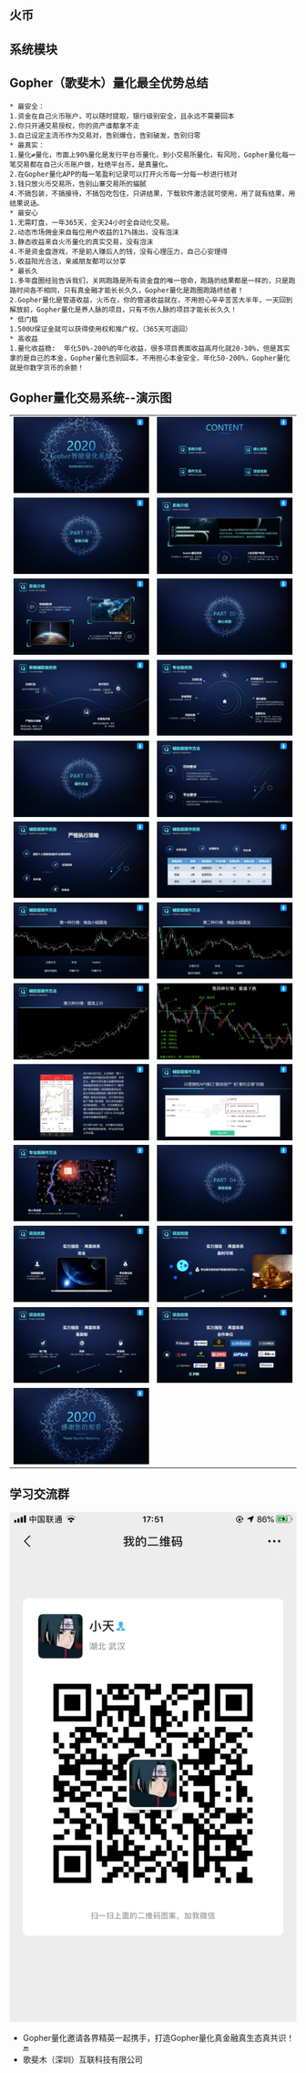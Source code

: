 ## 火币
## 系统模块
## Gopher（歌斐木）量化最全优势总结

~~~
* 最安全：
1.资金在自己火币账户，可以随时提取，银行级别安全，且永远不需要回本
2.你只开通交易授权，你的资产谁都拿不走
3.自己设定主流币作为交易对，告别爆仓，告别破发，告别归零
* 最真实：
1.量化≠量化，市面上90%量化是发行平台币量化，到小交易所量化，有风险，Gopher量化每一笔交易都在自己火币账户做，杜绝平台币，是真量化。
2.在Gopher量化APP的每一笔盈利记录可以打开火币每一分每一秒进行核对
3.钱只放火币交易所，告别山寨交易所的猫腻
4.不搞包装，不搞接待，不搞包吃包住，只讲结果，下载软件激活就可使用，用了就有结果，用结果说话。
* 最安心
1.无需盯盘，一年365天，全天24小时全自动化交易。
2.动态市场佣金来自每位用户收益的17%拨出，没有泡沫
3.静态收益来自火币量化的真实交易，没有泡沫
4.不是资金盘游戏，不是前人赚后人的钱，没有心理压力，自己心安理得
5.收益阳光合法，亲戚朋友都可以分享
* 最长久
1.多年盘圈经验告诉我们，关网跑路是所有资金盘的唯一宿命，跑路的结果都是一样的，只是跑路时间各不相同，只有真金融才能长长久久，Gopher量化是跑圈跑路终结者！
2.Gopher量化是管道收益，火币在，你的管道收益就在，不用担心辛辛苦苦大半年，一天回到解放前，Gopher量化是养人脉的项目，只有不伤人脉的项目才能长长久久！
* 低门槛
1.500U保证金就可以获得使用权和推广权，（365天可退回）
* 高收益
1.量化收益稳:  年化50%-200%的年化收益，很多项目表面收益高月化就20-30%，但是其实拿的是自己的本金，Gopher量化告别回本，不用担心本金安全，年化50-200%，Gopher量化就是你数字货币的余额！
~~~


## Gopher量化交易系统--演示图

<table>
    <tr>
        <td><img src="images/01.jpg"/></td>
        <td><img src="images/02.jpg"/></td>
    </tr>
     <tr>
        <td><img src="images/03.jpg"/></td>
        <td><img src="images/04.jpg"/></td>
    </tr> <tr>
        <td><img src="images/05.jpg"/></td>
        <td><img src="images/06.jpg"/></td>
    </tr> <tr>
        <td><img src="images/07.jpg"/></td>
        <td><img src="images/08.jpg"/></td>
    </tr> <tr>
        <td><img src="images/09.jpg"/></td>
        <td><img src="images/10.jpg"/></td>
    </tr> <tr>
        <td><img src="images/11.jpg"/></td>
        <td><img src="images/12.jpg"/></td>
    </tr> <tr>
        <td><img src="images/13.jpg"/></td>
        <td><img src="images/14.jpg"/></td>
    </tr> <tr>
        <td><img src="images/15.jpg"/></td>
        <td><img src="images/16.jpg"/></td>
    </tr>
	 <tr>
        <td><img src="images/17.jpg"/></td>
        <td><img src="images/18.jpg"/></td>
    </tr> <tr>
        <td><img src="images/19.jpg"/></td>
        <td><img src="images/20.jpg"/></td>
    </tr> <tr>
        <td><img src="images/21.jpg"/></td>
        <td><img src="images/22.jpg"/></td>
    </tr>
	</tr> <tr>
        <td><img src="images/23.jpg"/></td>
        <td><img src="images/24.jpg"/></td>
    </tr>
	</tr> <tr>
        <td><img src="images/25.jpg"/></td>
    </tr>
</table>


## 学习交流群

![qq](images/xiaotian.png)
* Gopher量化邀请各界精英一起携手，打造Gopher量化真金融真生态真共识！🔚
* 歌斐木（深圳）互联科技有限公司